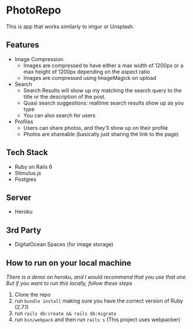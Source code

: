 # PhotoRepo
This is app that works similarly to imgur or Unsplash.

## Features
- Image Compression
  - Images are compressed to have either a max width of 1200px or a max height of 1200px depending on the aspect ratio
  - Images are compressed using ImageMagick on upload
- Search
  - Search Results will show up my matching the search query to the title or the description of the post.
  - Quasi search suggestions: realtime search results show up as you type
  - You can also search for users
- Profiles
  - Users can share photos, and they'll show up on their profile
  - Photos are shareable (basically just sharing the link to the page) 

## Tech Stack
- Ruby on Rails 6
- Stimulus.js
- Postgres

## Server
- Heroku

## 3rd Party
- DigitalOcean Spaces (for image storage)

## How to run on your local machine

*There is a demo on heroku, and I would recommend that you use that one. But if you want to run this locally, follow these steps*

1. Clone the repo
2. run `bundle install` making sure you have the correct version of Ruby (2.7.1)
3. run `rails db:create && rails db:migrate`
4. run `bin/webpack` and then run `rails s` (This project uses webpacker)
